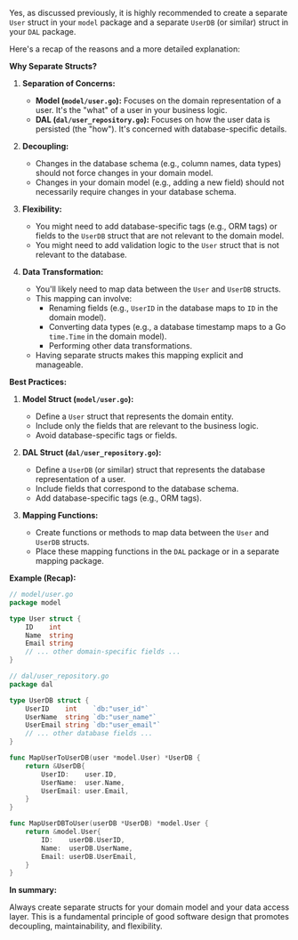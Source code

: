 Yes, as discussed previously, it is highly recommended to create a separate `User` struct in your `model` package and a separate `UserDB` (or similar) struct in your `DAL` package.

Here's a recap of the reasons and a more detailed explanation:

**Why Separate Structs?**

1.  **Separation of Concerns:**
    * **Model (`model/user.go`):** Focuses on the domain representation of a user. It's the "what" of a user in your business logic.
    * **DAL (`dal/user_repository.go`):** Focuses on how the user data is persisted (the "how"). It's concerned with database-specific details.

2.  **Decoupling:**
    * Changes in the database schema (e.g., column names, data types) should not force changes in your domain model.
    * Changes in your domain model (e.g., adding a new field) should not necessarily require changes in your database schema.

3.  **Flexibility:**
    * You might need to add database-specific tags (e.g., ORM tags) or fields to the `UserDB` struct that are not relevant to the domain model.
    * You might need to add validation logic to the `User` struct that is not relevant to the database.

4.  **Data Transformation:**
    * You'll likely need to map data between the `User` and `UserDB` structs.
    * This mapping can involve:
        * Renaming fields (e.g., `UserID` in the database maps to `ID` in the domain model).
        * Converting data types (e.g., a database timestamp maps to a Go `time.Time` in the domain model).
        * Performing other data transformations.
    * Having separate structs makes this mapping explicit and manageable.

**Best Practices:**

1.  **Model Struct (`model/user.go`):**
    * Define a `User` struct that represents the domain entity.
    * Include only the fields that are relevant to the business logic.
    * Avoid database-specific tags or fields.

2.  **DAL Struct (`dal/user_repository.go`):**
    * Define a `UserDB` (or similar) struct that represents the database representation of a user.
    * Include fields that correspond to the database schema.
    * Add database-specific tags (e.g., ORM tags).

3.  **Mapping Functions:**
    * Create functions or methods to map data between the `User` and `UserDB` structs.
    * Place these mapping functions in the `DAL` package or in a separate mapping package.

**Example (Recap):**

```go
// model/user.go
package model

type User struct {
    ID    int
    Name  string
    Email string
    // ... other domain-specific fields ...
}
```

```go
// dal/user_repository.go
package dal

type UserDB struct {
    UserID    int    `db:"user_id"`
    UserName  string `db:"user_name"`
    UserEmail string `db:"user_email"`
    // ... other database fields ...
}

func MapUserToUserDB(user *model.User) *UserDB {
    return &UserDB{
        UserID:    user.ID,
        UserName:  user.Name,
        UserEmail: user.Email,
    }
}

func MapUserDBToUser(userDB *UserDB) *model.User {
    return &model.User{
        ID:    userDB.UserID,
        Name:  userDB.UserName,
        Email: userDB.UserEmail,
    }
}
```

**In summary:**

Always create separate structs for your domain model and your data access layer. This is a fundamental principle of good software design that promotes decoupling, maintainability, and flexibility.
